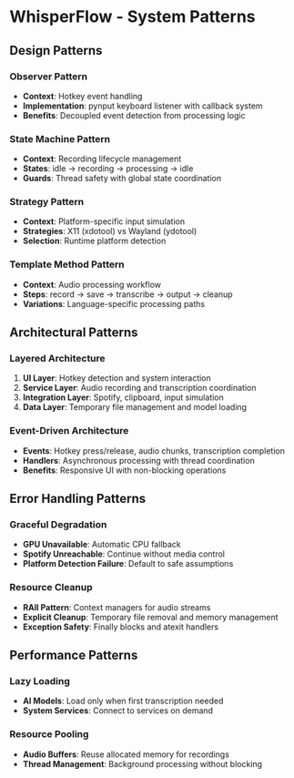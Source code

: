 # WhisperFlow - System Patterns

## Design Patterns

### Observer Pattern
- **Context**: Hotkey event handling
- **Implementation**: pynput keyboard listener with callback system
- **Benefits**: Decoupled event detection from processing logic

### State Machine Pattern
- **Context**: Recording lifecycle management
- **States**: idle -> recording -> processing -> idle
- **Guards**: Thread safety with global state coordination

### Strategy Pattern
- **Context**: Platform-specific input simulation
- **Strategies**: X11 (xdotool) vs Wayland (ydotool)
- **Selection**: Runtime platform detection

### Template Method Pattern
- **Context**: Audio processing workflow
- **Steps**: record -> save -> transcribe -> output -> cleanup
- **Variations**: Language-specific processing paths

## Architectural Patterns

### Layered Architecture
1. **UI Layer**: Hotkey detection and system interaction
2. **Service Layer**: Audio recording and transcription coordination
3. **Integration Layer**: Spotify, clipboard, input simulation
4. **Data Layer**: Temporary file management and model loading

### Event-Driven Architecture
- **Events**: Hotkey press/release, audio chunks, transcription completion
- **Handlers**: Asynchronous processing with thread coordination
- **Benefits**: Responsive UI with non-blocking operations

## Error Handling Patterns

### Graceful Degradation
- **GPU Unavailable**: Automatic CPU fallback
- **Spotify Unreachable**: Continue without media control
- **Platform Detection Failure**: Default to safe assumptions

### Resource Cleanup
- **RAII Pattern**: Context managers for audio streams
- **Explicit Cleanup**: Temporary file removal and memory management
- **Exception Safety**: Finally blocks and atexit handlers

## Performance Patterns

### Lazy Loading
- **AI Models**: Load only when first transcription needed
- **System Services**: Connect to services on demand

### Resource Pooling
- **Audio Buffers**: Reuse allocated memory for recordings
- **Thread Management**: Background processing without blocking